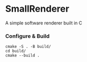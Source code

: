 # SmallRenderer

A simple software renderer built in C

### Configure & Build

```
cmake -S . -B build/
cd build/
cmake --build .
```
